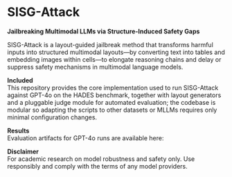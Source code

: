 # SISG-Attack  
**Jailbreaking Multimodal LLMs via Structure-Induced Safety Gaps**


SISG-Attack is a layout-guided jailbreak method that transforms harmful inputs into structured multimodal layouts—by converting text into tables and embedding images within cells—to elongate reasoning chains and delay or suppress safety mechanisms in multimodal language models.


**Included**  
This repository provides the core implementation used to run SISG-Attack against GPT-4o on the HADES benchmark, together with layout generators and a pluggable judge module for automated evaluation; the codebase is modular so adapting the scripts to other datasets or MLLMs requires only minimal configuration changes.


**Results**  
Evaluation artifacts for GPT-4o runs are available here:  


**Disclaimer**  
For academic research on model robustness and safety only. Use responsibly and comply with the terms of any model providers.


